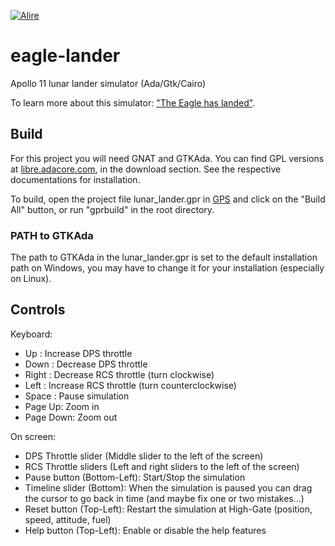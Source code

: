 [![Alire](https://img.shields.io/endpoint?url=https://alire.ada.dev/badges/eagle_lander.json)](https://alire.ada.dev/crates/eagle_lander.html)

# eagle-lander
Apollo 11 lunar lander simulator (Ada/Gtk/Cairo)

To learn more about this simulator: ["The Eagle has landed"](http://blog.adacore.com/make-with-ada-the-eagle-has-landed).

## Build

For this project you will need GNAT and GTKAda. You can find GPL versions at
[libre.adacore.com](http://libre.adacore.com), in the download section. See the
respective documentations for installation.

To build, open the project file lunar_lander.gpr in
[GPS](http://libre.adacore.com/tools/gps/) and click on the "Build All" button,
or run "gprbuild" in the root directory.

### PATH to GTKAda

The path to GTKAda in the lunar_lander.gpr is set to the default installation
path on Windows, you may have to change it for your installation (especially on
Linux).

## Controls

Keyboard:
 * Up : Increase DPS throttle
 * Down : Decrease DPS throttle
 * Right : Decrease RCS throttle (turn clockwise)
 * Left : Increase RCS throttle (turn counterclockwise)
 * Space : Pause simulation
 * Page Up: Zoom in
 * Page Down: Zoom out

On screen:
 * DPS Throttle slider (Middle slider to the left of the screen)
 * RCS Throttle sliders (Left and right sliders to the left of the screen)
 * Pause button (Bottom-Left): Start/Stop the simulation
 * Timeline slider (Bottom): When the simulation is paused you can drag the cursor to go back in time (and maybe fix one or two mistakes...)
 * Reset button (Top-Left): Restart the simulation at High-Gate (position, speed, attitude, fuel)
 * Help button (Top-Left): Enable or disable the help features
